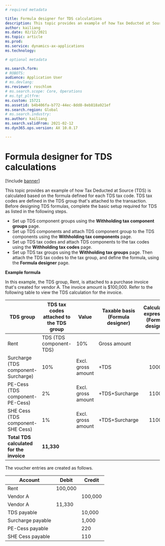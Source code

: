 ```yaml
---
# required metadata

title: Formula designer for TDS calculations
description: This topic provides an example of how Tax Deducted at Source (TDS) is calculated based on the formula defined for each TDS tax code in the TDS group that's attached to the transaction.
author: kailiang
ms.date: 02/12/2021
ms.topic: article
ms.prod: 
ms.service: dynamics-ax-applications
ms.technology: 

# optional metadata

ms.search.form: 
# ROBOTS: 
audience: Application User
# ms.devlang: 
ms.reviewer: roschlom
# ms.search.scope: Core, Operations
# ms.tgt_pltfrm: 
ms.custom: 15721
ms.assetid: b4b406fa-b772-44ec-8dd8-8eb818a921ef
ms.search.region: Global
# ms.search.industry: 
ms.author: kailiang
ms.search.validFrom: 2021-02-12
ms.dyn365.ops.version: AX 10.0.17

---
```


# Formula designer for TDS calculations

[!include [banner](../includes/banner.md)]

This topic provides an example of how Tax Deducted at Source (TDS) is calculated based on the formula defined for each TDS tax code. TDS tax codes are defined in the TDS group that's attached to the transaction. Before designing TDS formulas, complete the basic setup required for TDS as listed in the following steps. 

- Set up TDS component groups using the **Withholding tax component groups** page. 
- Set up TDS components and attach TDS component group to the TDS components using the **Withholding tax components** page. 
- Set up TDS tax codes and attach TDS components to the tax codes using the **Withholding tax codes** page. 
- Set up TDS tax groups using the **Withholding tax groups** page. Then attach the TDS tax codes to the tax group, and define the formula, using the **Formula designer** page. 

**Example formula**

In this example, the TDS group, Rent, is attached to a purchase invoice that's created for vendor A. The invoice amount is $100,000. Refer to the following table to view the TDS calculation for the invoice.

| TDS  group                                                   | TDS tax codes attached to the TDS group | Value              | Taxable basis  (Formula designer) | Calculation expression  (Formula designer) | Base amount | Calculated TDS amount |
| ------------------------------------------------------------ | --------------------------------------- | ------------------ | --------------------------------- | :----------------------------------------: | ----------- | --------------------- |
| Rent                                                         | TDS  (TDS component-TDS)                | 10%                | Gross amount                      |                                            | 100,000      | 10,000                 |
| Surcharge  (TDS component-Surcharge)                         | 10%                                     | Excl. gross amount | +TDS                              |                   10000                    | 1,000        |                       |
| PE-Cess  (TDS component- PE-Cess)                            | 2%                                      | Excl. gross amount | +TDS+Surcharge                    |                   11000                    | 220         |                       |
| SHE Cess  (TDS component- SHE Cess)                          | 1%                                      | Excl. gross amount | +TDS+Surcharge                    |                   11000                    | 110         |                       |
| **Total** **TDS**  **calculated** **for** **the** **invoice** | **11,330**                               |                    |                                   |                                            |             |                       |

The voucher entries are created as follows.

| Account           | Debit  | Credit |
| ----------------- | ------ | ------ |
| Rent              | 100,000 |        |
| Vendor A          |        | 100,000 |
| Vendor A          | 11,330  |        |
| TDS payable       |        | 10,000  |
| Surcharge payable |        | 1,000   |
| PE-Cess payable   |        | 220    |
| SHE Cess payable  |        | 110    |
